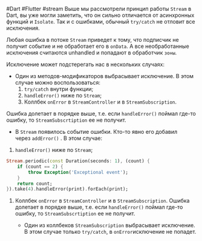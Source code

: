 #Dart #Flutter #stream 
Выше мы рассмотрели принцип работы `Stream` в Dart, вы уже могли заметить, что он сильно отличается от асинхронных функций и `Isolate`. Так и с ошибками, обычный `try/catch` не отловит все исключения.

Любая ошибка в потоке `Stream` приведет к тому, что подписчик не получит событие и не обработает его в `onData`. А все необработанные исключения считаются unhandled и попадают в обработчик `зоны`.

Исключение может подстерегать нас в нескольких случаях:

- Один из методов-модификаторов выбрасывает исключение. В этом случае можно воспользоваться:
    1. `try/catch` внутри функции;
    2. `handleError()` ниже по `Stream`;
    3. Коллбек `onError` в `StreamController` и в `StreamSubscription`.

Ошибка долетает в порядке выше, т.е. если `handleError()` поймал где-то ошибку, то `StreamSubscrtiption` ее не получит.

- В `Stream` появилось событие ошибки. Кто-то явно его добавил через `addError()` . В этом случае:

1. `handleError()` ниже по `Stream`;

```dart
Stream.periodic(const Duration(seconds: 1), (count) {
	if (count == 2) {
		throw Exception('Exceptional event');
	}
	return count;
}).take(4).handleError(print).forEach(print);
```

1. Коллбек `onError` в `StreamController` и в `StreamSubscription`. Ошибка долетает в порядке выше, т.е. если `handleError()` поймал где-то ошибку, то `StreamSubscrtiption` ее не получит.
    
    - Один из коллбеков `StreamSubscription` выбрасывает исключение. В этом случае только `try/catch`, в `onError`исключение не попадет.
